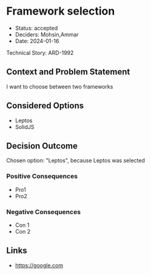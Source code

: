 # Framework selection

* Status: accepted
* Deciders: Mohsin,Ammar
* Date: 2024-01-16

Technical Story: ARD-1992

## Context and Problem Statement

I want to choose between two frameworks

## Considered Options

* Leptos
* SolidJS

## Decision Outcome

Chosen option: "Leptos", because Leptos was selected

### Positive Consequences

* Pro1
* Pro2

### Negative Consequences

* Con 1
* Con 2

## Links

* https://google.com
